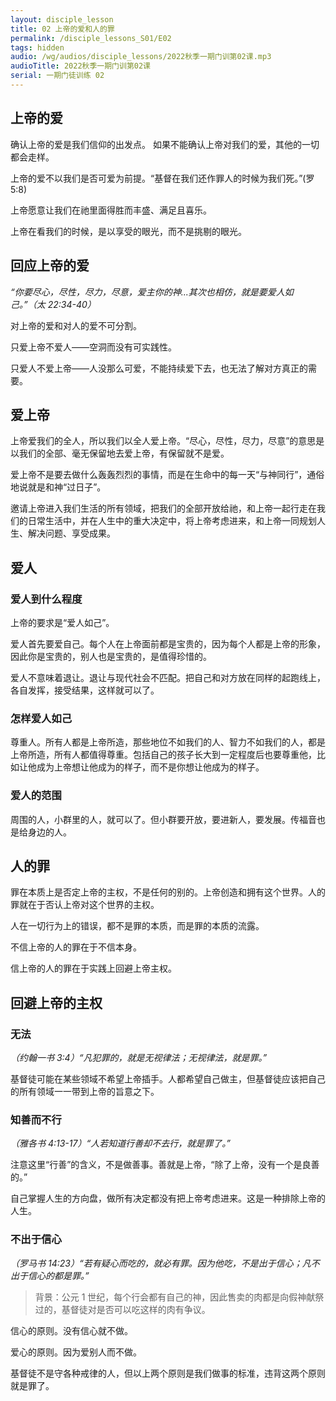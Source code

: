 ```yaml
---
layout: disciple_lesson
title: 02 上帝的爱和人的罪
permalink: /disciple_lessons_S01/E02
tags: hidden
audio: /wg/audios/disciple_lessons/2022秋季一期门训第02课.mp3
audioTitle: 2022秋季一期门训第02课
serial: 一期门徒训练 02
---
```


## 上帝的爱

确认上帝的爱是我们信仰的出发点。 如果不能确认上帝对我们的爱，其他的一切都会走样。   

上帝的爱不以我们是否可爱为前提。“<sp>基督在我们还作罪人的时候为我们死。</sp>”(罗5:8)

上帝愿意让我们在祂里面得胜⽽丰盛、满⾜且喜乐。

上帝在看我们的时候，是以享受的眼光，而不是挑剔的眼光。

## 回应上帝的爱

 *“你要尽心，尽性，尽力，尽意，爱主你的神...其次也相仿，就是要爱人如己。”（太 22:34-40）*

对上帝的爱和对⼈的爱不可分割。

只爱上帝不爱⼈——空洞⽽没有可实践性。

只爱⼈不爱上帝——⼈没那么可爱，不能持续爱下去，也无法了解对方真正的需要。

## 爱上帝

上帝爱我们的全⼈，所以我们以全⼈爱上帝。“尽心，尽性，尽力，尽意”的意思是以我们的全部、毫无保留地去爱上帝，有保留就不是爱。

爱上帝不是要去做什么轰轰烈烈的事情，而是在生命中的每一天“与神同行”，通俗地说就是和神“过日子”。

邀请上帝进入我们生活的所有领域，把我们的全部开放给祂，和上帝一起行走在我们的日常生活中，并在人生中的重大决定中，将上帝考虑进来，和上帝⼀同规划⼈⽣、解决问题、享受成果。

## 爱人

### 爱⼈到什么程度

上帝的要求是“爱⼈如⼰”。

爱人⾸先要爱⾃⼰。每个人在上帝面前都是宝贵的，因为每个人都是上帝的形象，因此你是宝贵的，别人也是宝贵的，是值得珍惜的。

爱⼈不意味着退让。退让与现代社会不匹配。把自己和对方放在同样的起跑线上，各自发挥，接受结果，这样就可以了。

### 怎样爱⼈如⼰

尊重⼈。所有人都是上帝所造，那些地位不如我们的人、智力不如我们的人，都是上帝所造，所有人都值得尊重。包括自己的孩子长大到一定程度后也要尊重他，比如让他成为上帝想让他成为的样子，而不是你想让他成为的样子。

### 爱⼈的范围

周围的人，小群里的人，就可以了。但小群要开放，要进新人，要发展。传福音也是给身边的人。

## ⼈的罪

罪在本质上是否定上帝的主权，不是任何的别的。上帝创造和拥有这个世界。人的罪就在于否认上帝对这个世界的主权。

人在⼀切⾏为上的错误，都不是罪的本质，而是罪的本质的流露。

不信上帝的⼈的罪在于不信本身。

信上帝的⼈的罪在于实践上回避上帝主权。

## 回避上帝的主权

### 无法

*（约翰⼀书 3:4）“凡犯罪的，就是无视律法；无视律法，就是罪。”*

基督徒可能在某些领域不希望上帝插手。人都希望自己做主，但基督徒应该把自己的所有领域一一带到上帝的旨意之下。

### 知善而不行

*（雅各书 4:13-17）“人若知道行善却不去行，就是罪了。”*

注意这里“行善”的含义，不是做善事。善就是上帝，“除了上帝，没有一个是良善的。”

⾃⼰掌握⼈⽣的⽅向盘，做所有决定都没有把上帝考虑进来。这是一种排除上帝的人生。

### 不出于信心

*（罗⻢书 14:23）“若有疑心而吃的，就必有罪。因为他吃，不是出于信心；凡不出于信心的都是罪。”*

>  背景：公元 1 世纪，每个行会都有自己的神，因此售卖的肉都是向假神献祭过的，基督徒对是否可以吃这样的肉有争议。

信心的原则。没有信心就不做。

爱心的原则。因为爱别人而不做。

基督徒不是守各种戒律的人，但以上两个原则是我们做事的标准，违背这两个原则就是罪了。
